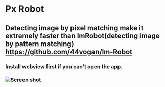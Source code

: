 # Px Robot
## Detecting image by pixel matching make it extremely faster than ImRobot(detecting image by pattern matching) https://github.com/44vogan/Im-Robot
### Install webview first if you can't open the app.
### <img src="https://raw.githubusercontent.com/44vogan/Px-Robot/main/060.png" alt="Screen shot"><br/>
